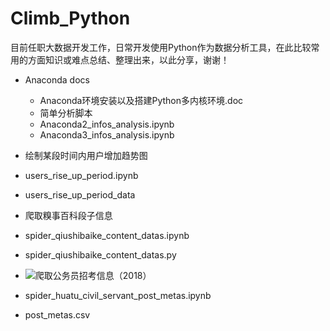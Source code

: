 # Climb_Python
目前任职大数据开发工作，日常开发使用Python作为数据分析工具，在此比较常用的方面知识或难点总结、整理出来，以此分享，谢谢！
* Anaconda docs
  * Anaconda环境安装以及搭建Python多内核环境.doc
  * 简单分析脚本
   * Anaconda2_infos_analysis.ipynb
   * Anaconda3_infos_analysis.ipynb

* 绘制某段时间内用户增加趋势图
 * users_rise_up_period.ipynb
 * users_rise_up_period_data
 
* 爬取糗事百科段子信息
 * spider_qiushibaike_content_datas.ipynb
 * spider_qiushibaike_content_datas.py

* ![爬取公务员招考信息（2018）](http://blog.csdn.net/qq_24452475/article/details/79156758)
 * spider_huatu_civil_servant_post_metas.ipynb
 * post_metas.csv

